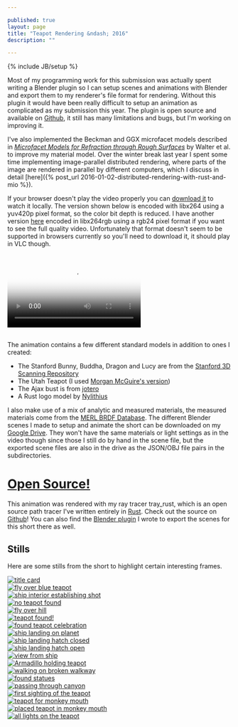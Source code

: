 ```yaml
---

published: true
layout: page
title: "Teapot Rendering &ndash; 2016"
description: ""

---
```

{% include JB/setup %}

Most of my programming work for this submission was actually spent writing a Blender
plugin so I can setup scenes and animations with Blender and export them to my renderer's file
format for rendering. Without this plugin it would have been really difficult to setup an
animation as complicated as my submission this year. The plugin is open source and available on
[Github](https://github.com/Twinklebear/tray_rust_blender), it still has many limitations and bugs,
but I'm working on improving it.

I've also implemented the Beckman and GGX microfacet models described in
[*Microfacet Models for Refraction through Rough Surfaces*](https://www.cs.cornell.edu/~srm/publications/EGSR07-btdf.pdf) by Walter et al. to improve my material model. Over the
winter break last year I spent some time implementing image-parallel distributed rendering,
where parts of the image are rendered in parallel by different computers,
which I discuss in detail [here]({% post_url 2016-01-02-distributed-rendering-with-rust-and-mio %}).

If your browser doesn't play the video properly you can
[download it](http://sci.utah.edu/~will/rt/rtc_2016_discovery_yuv420p.mp4) to watch it locally.
The version shown below is encoded with libx264 using a yuv420p pixel format, so the color bit depth is
reduced. I have another
version [here](http://sci.utah.edu/~will/rt/rtc_2016_discovery_rgb24.mp4)
encoded in libx264rgb using a rgb24 pixel format if you want to see the full quality video. Unfortunately that
format doesn't seem to be supported in browsers currently so you'll need to download it, it should
play in VLC though.

<video class="img-fluid" src="http://sci.utah.edu/~will/rt/rtc_2016_discovery_yuv420p.mp4"
	type="video/mp4" controls style="padding-top:16px;padding-bottom:16px;"
	poster="http://imgur.com/5jlxoJI.png">
Sorry your browser doesn't support HTML5 video, but don't worry you can download the video
<a href="">here</a> and watch it locally.
</video>

The animation contains a few different standard models in addition to ones I created:

- The Stanford Bunny, Buddha, Dragon and Lucy are from the
[Stanford 3D Scanning Repository](http://graphics.stanford.edu/data/3Dscanrep/)
- The Utah Teapot (I used [Morgan McGuire's version](http://graphics.cs.williams.edu/data/meshes.xml))
- The Ajax bust is from [jotero](http://forum.jotero.com/viewtopic.php?t=3)
- A Rust logo model by [Nylithius](http://blenderartists.org/forum/showthread.php?362836-Rust-language-3D-logo)

I also make use of a mix of analytic and measured materials, the measured materials come
from the [MERL BRDF Database](http://www.merl.com/brdf/). The different Blender scenes
I made to setup and animate the short can be downloaded on my
[Google Drive](https://drive.google.com/open?id=0B-l_lLEMo1YeeHNvZi1BOERyY2c).
They won't have the same materials or light settings as in the video though
since those I still do by hand in the scene file, but the exported scene files are also in
the drive as the JSON/OBJ file pairs in the subdirectories.

# [Open Source!](https://github.com/Twinklebear/tray_rust)

This animation was rendered with my ray tracer tray\_rust, which is an open source path tracer
I've written entirely in [Rust](https://www.rust-lang.org/). Check out the source on
[Github](https://github.com/Twinklebear/tray_rust)! You can also find the
[Blender plugin](https://github.com/Twinklebear/tray_rust_blender) I wrote
to export the scenes for this short there as well.

## Stills

Here are some stills from the short to highlight certain interesting frames.

<div class="col-md-12">
<div class="col-md-4">
<a href="http://imgur.com/5jlxoJI.png">
<img class="img-fluid" src="http://imgur.com/5jlxoJI.png" alt="title card">
</a>
</div>
<div class="col-md-4">
<a href="http://imgur.com/h2W6QWz.png">
<img class="img-fluid" src="http://imgur.com/h2W6QWz.png" alt="fly over blue teapot">
</a>
</div>
<div class="col-md-4">
<a href="http://imgur.com/WeCVudj.png">
<img class="img-fluid" src="http://imgur.com/WeCVudj.png" alt="ship interior establishing shot">
</a>
</div>

<div class="col-md-4">
<a href="http://imgur.com/RaTP7ri.png">
<img class="img-fluid" src="http://imgur.com/RaTP7ri.png" alt="no teapot found">
</a>
</div>
<div class="col-md-4">
<a href="http://imgur.com/aLSH3mh.png">
<img class="img-fluid" src="http://imgur.com/aLSH3mh.png" alt="fly over hill">
</a>
</div>
<div class="col-md-4">
<a href="http://imgur.com/SPfyalV.png">
<img class="img-fluid" src="http://imgur.com/SPfyalV.png" alt="teapot found!">
</a>
</div>

<div class="col-md-4">
<a href="http://imgur.com/pNKpFIr.png">
<img class="img-fluid" src="http://imgur.com/pNKpFIr.png" alt="found teapot celebration">
</a>
</div>
<div class="col-md-4">
<a href="http://imgur.com/unUBq53.png">
<img class="img-fluid" src="http://imgur.com/unUBq53.png" alt="ship landing on planet">
</a>
</div>
<div class="col-md-4">
<a href="http://imgur.com/U3wS1xR.png">
<img class="img-fluid" src="http://imgur.com/U3wS1xR.png" alt="ship landing hatch closed">
</a>
</div>

<div class="col-md-4">
<a href="http://imgur.com/VXpLWfl.png">
<img class="img-fluid" src="http://imgur.com/VXpLWfl.png" alt="ship landing hatch open">
</a>
</div>
<div class="col-md-4">
<a href="http://imgur.com/P9hAdN8.png">
<img class="img-fluid" src="http://imgur.com/P9hAdN8.png" alt="view from ship">
</a>
</div>
<div class="col-md-4">
<a href="http://imgur.com/NdwGw9M.png">
<img class="img-fluid" src="http://imgur.com/NdwGw9M.png" alt="Armadillo holding teapot">
</a>
</div>

<div class="col-md-4">
<a href="http://imgur.com/hg9HtFW.png">
<img class="img-fluid" src="http://imgur.com/hg9HtFW.png" alt="walking on broken walkway">
</a>
</div>
<div class="col-md-4">
<a href="http://imgur.com/VgV0pcp.png">
<img class="img-fluid" src="http://imgur.com/VgV0pcp.png" alt="found statues">
</a>
</div>
<div class="col-md-4">
<a href="http://imgur.com/BaljHna.png">
<img class="img-fluid" src="http://imgur.com/BaljHna.png" alt="passing through canyon">
</a>
</div>

<div class="col-md-4">
<a href="http://imgur.com/mBlU6YV.png">
<img class="img-fluid" src="http://imgur.com/mBlU6YV.png" alt="first sighting of the teapot">
</a>
</div>
<div class="col-md-4">
<a href="http://imgur.com/7vRnIP4.png">
<img class="img-fluid" src="http://imgur.com/7vRnIP4.png" alt="teapot for monkey mouth">
</a>
</div>
<div class="col-md-4">
<a href="http://imgur.com/nnrbZWM.png">
<img class="img-fluid" src="http://imgur.com/nnrbZWM.png" alt="placed teapot in monkey mouth">
</a>
</div>

<div class="col-md-12">
<a href="http://imgur.com/0mP9nT9.png">
<img class="img-fluid" src="http://imgur.com/0mP9nT9.png" alt="all lights on the teapot">
</a>
</div>

</div>

<div class="col-md-12">
<br />
<br />
<br />
<br />
</div>

